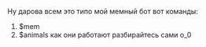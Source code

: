 Ну дарова всем это типо мой мемный бот вот команды:
1. $mem
2. $animals
как они работают разбирайтесь сами o_0
